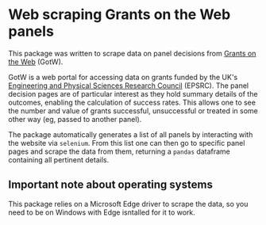 # Web scraping Grants on the Web panels

This package was written to scrape data on panel decisions from [Grants on the Web](https://gow.epsrc.ukri.org/) (GotW).

GotW is a web portal for accessing data on grants funded by the UK's [Engineering and Physical Sciences Research Council](https://www.ukri.org/councils/epsrc/) (EPSRC). The panel decision pages are of particular interest as they hold summary details of the outcomes, enabling the calculation of success rates. This allows one to see the number and value of grants successful, unsuccessful or treated in some other way (eg, passed to another panel).

The package automatically generates a list of all panels by interacting with the website via `selenium`. From this list one can then go to specific panel pages and scrape the data from them, returning a `pandas` dataframe containing all pertinent details.

## Important note about operating systems

This package relies on a Microsoft Edge driver to scrape the data, so you need to be on Windows with Edge isntalled for it to work.

